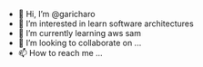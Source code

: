 - 👋 Hi, I’m @garicharo
- 👀 I’m interested in learn software architectures
- 🌱 I’m currently learning aws sam
- 💞️ I’m looking to collaborate on ...
- 📫 How to reach me ...

<!---
garicharo/garicharo is a ✨ special ✨ repository because its `README.md` (this file) appears on your GitHub profile.
You can click the Preview link to take a look at your changes.
--->
